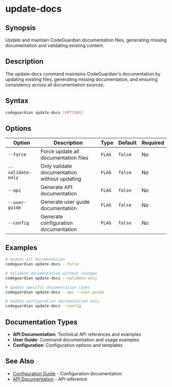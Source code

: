 # update-docs

## Synopsis
Update and maintain CodeGuardian documentation files, generating missing documentation and validating existing content.

## Description
The update-docs command maintains CodeGuardian's documentation by updating existing files, generating missing documentation, and ensuring consistency across all documentation sources.

## Syntax
```bash
codeguardian update-docs [OPTIONS]
```

## Options
| Option | Description | Type | Default | Required |
|--------|-------------|------|---------|----------|
| `--force` | Force update all documentation files | `FLAG` | `false` | No |
| `--validate-only` | Only validate documentation without updating | `FLAG` | `false` | No |
| `--api` | Generate API documentation | `FLAG` | `false` | No |
| `--user-guide` | Generate user guide documentation | `FLAG` | `false` | No |
| `--config` | Generate configuration documentation | `FLAG` | `false` | No |

## Examples
```bash
# Update all documentation
codeguardian update-docs --force

# Validate documentation without changes
codeguardian update-docs --validate-only

# Update specific documentation types
codeguardian update-docs --api --user-guide

# Update configuration documentation only
codeguardian update-docs --config
```

## Documentation Types
- **API Documentation**: Technical API references and examples
- **User Guide**: Command documentation and usage examples
- **Configuration**: Configuration options and templates

## See Also
- [Configuration Guide](../configuration.md) - Configuration documentation
- [API Documentation](../api/index.md) - API reference
